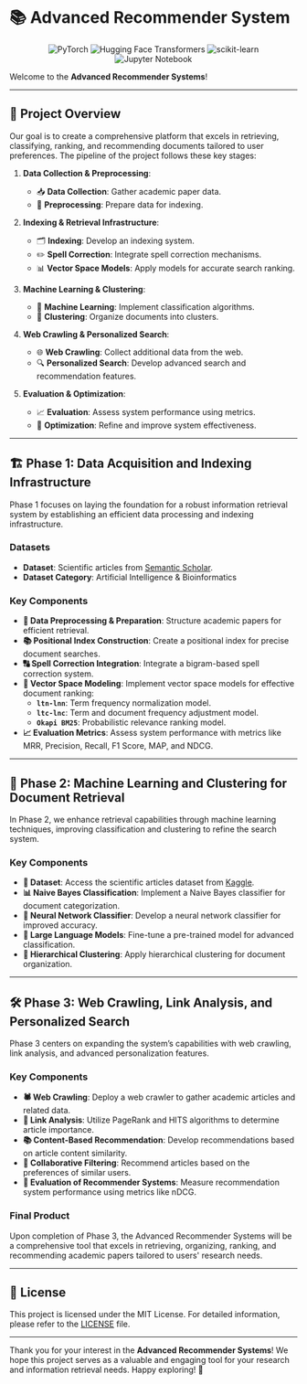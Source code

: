 # 📚 Advanced Recommender System

<p align="center">
  <img src="https://img.shields.io/badge/PyTorch-%23EE4C2C.svg?style=for-the-badge&logo=PyTorch&logoColor=white" alt="PyTorch">
  <img src="https://img.shields.io/badge/Hugging%20Face-FFD21E?logo=huggingface&logoColor=000" alt="Hugging Face Transformers">
  <img src="https://img.shields.io/badge/scikit--learn-%23F7931E.svg?style=for-the-badge&logo=scikit-learn&logoColor=white" alt="scikit-learn">
  <img src="https://img.shields.io/badge/Jupyter-F37626.svg?&style=for-the-badge&logo=Jupyter&logoColor=white" alt="Jupyter Notebook">
</p>
<p align="center">

Welcome to the **Advanced Recommender Systems**!

---

## 🚀 Project Overview

Our goal is to create a comprehensive platform that excels in retrieving, classifying, ranking, and recommending documents tailored to user preferences. The pipeline of the project follows these key stages:

1. **Data Collection & Preprocessing**: 
   - 📥 **Data Collection**: Gather academic paper data.
   - 🔧 **Preprocessing**: Prepare data for indexing.

2. **Indexing & Retrieval Infrastructure**: 
   - 🗂️ **Indexing**: Develop an indexing system.
   - ✏️ **Spell Correction**: Integrate spell correction mechanisms.
   - 📊 **Vector Space Models**: Apply models for accurate search ranking.

3. **Machine Learning & Clustering**: 
   - 🤖 **Machine Learning**: Implement classification algorithms.
   - 🧩 **Clustering**: Organize documents into clusters.

4. **Web Crawling & Personalized Search**: 
   - 🌐 **Web Crawling**: Collect additional data from the web.
   - 🔍 **Personalized Search**: Develop advanced search and recommendation features.

5. **Evaluation & Optimization**: 
   - 📈 **Evaluation**: Assess system performance using metrics.
   - 🔧 **Optimization**: Refine and improve system effectiveness.

---

## 🏗️ Phase 1: Data Acquisition and Indexing Infrastructure

Phase 1 focuses on laying the foundation for a robust information retrieval system by establishing an efficient data processing and indexing infrastructure.

### Datasets

- **Dataset**: Scientific articles from [Semantic Scholar](https://www.semanticscholar.org/).
- **Dataset Category**: Artificial Intelligence & Bioinformatics

### Key Components

- **📂 Data Preprocessing & Preparation**: Structure academic papers for efficient retrieval.
- **📚 Positional Index Construction**: Create a positional index for precise document searches.
- **🔠 Spell Correction Integration**: Integrate a bigram-based spell correction system.
- **🧮 Vector Space Modeling**: Implement vector space models for effective document ranking:
  - **`ltn-lnn`**: Term frequency normalization model.
  - **`ltc-lnc`**: Term and document frequency adjustment model.
  - **`Okapi BM25`**: Probabilistic relevance ranking model.
- **📈 Evaluation Metrics**: Assess system performance with metrics like MRR, Precision, Recall, F1 Score, MAP, and NDCG.

---

## 🧬 Phase 2: Machine Learning and Clustering for Document Retrieval

In Phase 2, we enhance retrieval capabilities through machine learning techniques, improving classification and clustering to refine the search system.

### Key Components

- **📂 Dataset**: Access the scientific articles dataset from [Kaggle](https://www.kaggle.com/datasets/spsayakpaul/arxiv-paper-abstracts?resource=download).
- **📊 Naive Bayes Classification**: Implement a Naive Bayes classifier for document categorization.
- **🤖 Neural Network Classifier**: Develop a neural network classifier for improved accuracy.
- **🧠 Large Language Models**: Fine-tune a pre-trained model for advanced classification.
- **🧮 Hierarchical Clustering**: Apply hierarchical clustering for document organization.

---

## 🛠️ Phase 3: Web Crawling, Link Analysis, and Personalized Search

Phase 3 centers on expanding the system’s capabilities with web crawling, link analysis, and advanced personalization features.

### Key Components

- **🕷️ Web Crawling**: Deploy a web crawler to gather academic articles and related data.
- **🔗 Link Analysis**: Utilize PageRank and HITS algorithms to determine article importance.
- **📚 Content-Based Recommendation**: Develop recommendations based on article content similarity.
- **🤝 Collaborative Filtering**: Recommend articles based on the preferences of similar users.
- **🧪 Evaluation of Recommender Systems**: Measure recommendation system performance using metrics like nDCG.

### Final Product

Upon completion of Phase 3, the Advanced Recommender Systems will be a comprehensive tool that excels in retrieving, organizing, ranking, and recommending academic papers tailored to users' research needs.

---

## 📝 License

This project is licensed under the MIT License. For detailed information, please refer to the [LICENSE](LICENSE) file.

---

Thank you for your interest in the **Advanced Recommender Systems**! We hope this project serves as a valuable and engaging tool for your research and information retrieval needs. Happy exploring! 🚀
